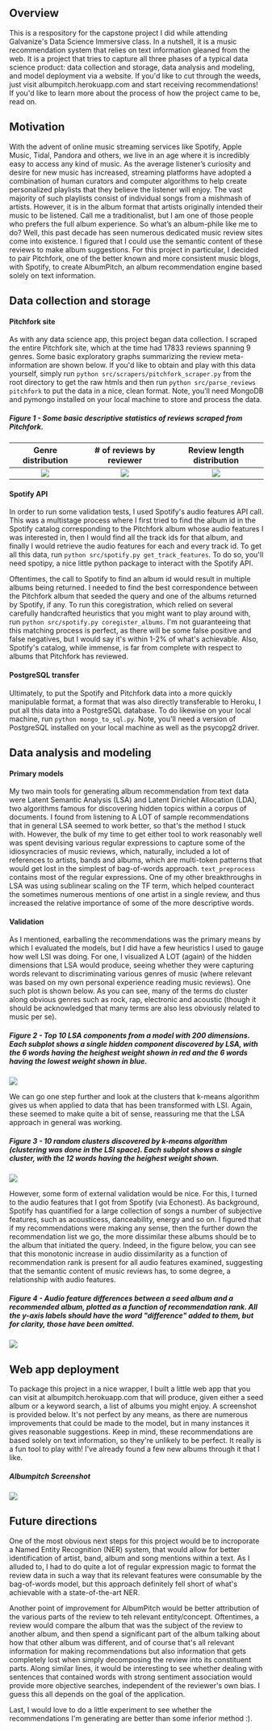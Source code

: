 ## Overview
This is a respository for the capstone project I did while attending Galvanize's Data Science Immersive class. In a nutshell, it is a music recommendation system that relies on text information gleaned from the web. It is a project that tries to capture all three phases of a typical data science product: data collection and storage, data analysis and modeling, and model deployment via a website. If you'd like to cut through the weeds, just visit albumpitch.herokuapp.com and start receiving recommendations! If you'd like to learn more about the process of how the project came to be, read on.

## Motivation
With the advent of online music streaming services like Spotify, Apple Music, Tidal, Pandora and others, we live in an age where it is incredibly easy to access any kind of music. As the average listener’s curiosity and desire for new music has increased, streaming platforms have adopted a combination of human curators and computer algorithms to help create personalized playlists that they believe the listener will enjoy. The vast majority of such playlists consist of individual songs from a mishmash of artists. However, it is in the album format that artists originally intended their music to be listened. Call me a traditionalist, but I am one of those people who prefers the full album experience. So what’s an album-phile like me to do? Well, this past decade has seen numerous dedicated music review sites come into existence. I figured that I could use the semantic content of these reviews to make album suggestions. For this project in particular, I decided to pair Pitchfork, one of the better known and more consistent music blogs, with Spotify, to create AlbumPitch, an album recommendation engine based solely on text information.

## Data collection and storage
#### Pitchfork site
As with any data science app, this project began data collection. I scraped the entire Pitchfork site, which at the time had 17833 reviews spanning 9 genres. Some basic exploratory graphs summarizing the review meta-information are shown below. If you'd like to obtain and play with this data yourself, simply run ```python src/scrapers/pitchfork_scraper.py``` from the root directory to get the raw htmls and then run ```python src/parse_reviews pitchfork``` to put the data in a nice, clean format. Note, you'll need MongoDB and pymongo installed on your local machine to store and process the data.

##### Figure 1 - Some basic descriptive statistics of reviews scraped from Pitchfork.
Genre distribution         |  # of reviews by reviewer | Review length distribution
:-------------------------:|:-------------------------:|:-------------------------:
![](figures/genre_dist.png) | ![](figures/reviewer_dist.png) | ![](figures/review_length_dist.png)

#### Spotify API
In order to run some validation tests, I used Spotify's audio features API call. This was a multistage process where I first tried to find the album id in the Spotify catalog corresponding to the Pitchfork album whose audio features I was interested in, then I would find all the track ids for that album, and finally I would retrieve the audio features for each and every track id. To get all this data, run ```python src/spotify.py get_track_features```. To do so, you'll need spotipy, a nice little python package to interact with the Spotify API.

Oftentimes, the call to Spotify to find an album id would result in multiple albums being returned. I needed to find the best correspondence between the Pitchfork album that seeded the query and one of the albums returned by Spotify, if any. To run this coregistration, which relied on several carefully handcrafted heuristics that you might want to play around with, run ```python src/spotify.py coregister_albums```. I'm not guaranteeing that this matching process is perfect, as there will be some false positive and false negatives, but I would say it's within 1-2% of what's achievable. Also, Spotify's catalog, while immense, is far from complete with respect to albums that Pitchfork has reviewed.

#### PostgreSQL transfer
Ultimately, to put the Spotify and Pitchfork data into a more quickly manipulable format, a format that was also directly transferable to Heroku, I put all this data into a PostgreSQL database. To do likewise on your local machine, run ```python mongo_to_sql.py```. Note, you'll need a version of PostgreSQL installed on your local machine as well as the psycopg2 driver.

## Data analysis and modeling
#### Primary models
My two main tools for generating album recommendation from text data were Latent Semantic Analysis (LSA) and Latent Dirichlet Allocation (LDA), two algorithms famous for discovering hidden topics within a corpus of documents. I found from listening to A LOT of sample recommendations that in general LSA seemed to work better, so that's the method I stuck with. However, the bulk of my time to get either tool to work reasonably well was spent devising various regular expressions to capture some of the idiosyncracies of music reviews, which, naturally, included a lot of references to artists, bands and albums, which are multi-token patterns that would get lost in the simplest of bag-of-words approach. ```text_preprocess``` contains most of the regular expressions. One of my other breakthroughs in LSA was using sublinear scaling on the TF term, which helped counteract the sometimes numerous mentions of one artist in a single review, and thus increased the relative importance of some of the more descriptive words.

#### Validation
As I mentioned, earballing the recommendations was the primary means by which I evaluated the models, but I did have a few heuristics I used to gauge how well LSI was doing. For one, I visualized A LOT (again) of the hidden dimensions that LSA would produce, seeing whether they were capturing words relevant to discriminating various genres of music (where relevant was based on my own personal experience reading music reviews). One such plot is shown below. As you can see, many of the terms do cluster along obvious genres such as rock, rap, electronic and acoustic (though it should be acknowledged that many terms are also less obviously related to music per se).

##### Figure 2 - Top 10 LSA components from a model with 200 dimensions. Each subplot shows a single hidden component discovered by LSA, with the 6 words having the heighest weight shown in red and the 6 words having the lowest weight shown in blue.
![](figures/svd.png)

We can go one step further and look at the clusters that k-means algorithm gives us when applied to data that has been transformed with LSI. Again, these seemed to make quite a bit of sense, reassuring me that the LSA approach in general was working.

##### Figure 3 - 10 random clusters discovered by k-means algorithm (clustering was done in the LSI space). Each subplot shows a single cluster, with the 12 words having the heighest weight shown.
![](figures/kmeans.png)

However, some form of external validation would be nice. For this, I turned to the audio features that I got from Spotify (via Echonest). As background, Spotify has quantified for a large collection of songs a number of subjective features, such as acousticess, danceability, energy and so on. I figured that if my recommendations were making any sense, then the further down the recommendation list we go, the more dissimilar these albums should be to the album that initiated the query. Indeed, in the figure below, you can see that this monotonic increase in audio dissimilarity as a function of recommendation rank is present for all audio features examined, suggesting that the semantic content of music reviews has, to some degree, a relationship with audio features.

##### Figure 4 - Audio feature differences between a seed album and a recommended album, plotted as a function of recommendation rank. All the y-axis labels should have the word "difference" added to them, but for clarity, those have been omitted.
![](figures/individual_afs.png)

## Web app deployment
To package this project in a nice wrapper, I built a little web app that you can visit at albumpitch.herokuapp.com that will produce, given either a seed album or a keyword search, a list of albums you might enjoy. A screenshot is provided below. It's not perfect by any means, as there are numerous improvements that could be made to the model, but in many instances it gives reasonable suggestions. Keep in mind, these recommendations are based solely on text information, so they're unlikely to be perfect. It really is a fun tool to play with! I've already found a few new albums through it that I like.

##### Albumpitch Screenshot
![](figures/albumpitch.png)

## Future directions
One of the most obvious next steps for this project would be to incroporate a Named Entity Recognition (NER) system, that would allow for better identification of artist, band, album and song mentions within a text. As I alluded to, I had to do quite a lot of regular expression magic to format the review data in such a way that its relevant features were consumable by the bag-of-words model, but this approach definitely fell short of what's achievable with a state-of-the-art NER. 

Another point of improvement for AlbumPitch would be better attribution of the various parts of the review to teh relevant entity/concept. Oftentimes, a review would compare the album that was the subject of the review to another album, and then spend a significant part of the album talking about how that other album was different, and of course that's all relevant information for making recommendations but also information that gets completely lost when simply decomposing the review into its constituent parts. Along similar lines, it would be interesting to see whether dealing with sentences that contained words with strong sentiment association would provide more objective searches, independent of the reviewer's own bias. I guess this all depends on the goal of the application.

Last, I would love to do a little experiment to see whether the recommendations I'm generating are better than some inferior method :).












